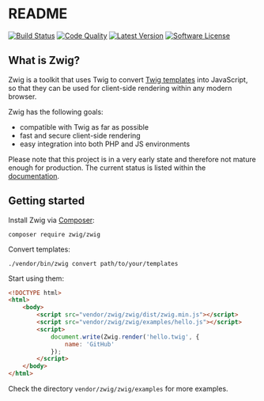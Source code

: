 README
======

[![Build Status](https://img.shields.io/travis/zwig/zwig.svg)](https://travis-ci.org/zwig/zwig)
[![Code Quality](https://img.shields.io/codeclimate/github/zwig/zwig.svg)](https://codeclimate.com/github/zwig/zwig)
[![Latest Version](https://img.shields.io/packagist/v/zwig/zwig.svg)](https://packagist.org/packages/zwig/zwig)
[![Software License](https://img.shields.io/packagist/l/zwig/zwig.svg)](LICENSE)

What is Zwig?
-------------

Zwig is a toolkit that uses Twig to convert [Twig templates][1] into JavaScript,
so that they can be used for client-side rendering within any modern browser.

Zwig has the following goals:
 * compatible with Twig as far as possible
 * fast and secure client-side rendering
 * easy integration into both PHP and JS environments

Please note that this project is in a very early state and therefore not mature enough for production.
The current status is listed within the [documentation][3].



Getting started
---------------

Install Zwig via [Composer][2]:
```
composer require zwig/zwig
```

Convert templates:
```
./vendor/bin/zwig convert path/to/your/templates
```

Start using them:
```html
<!DOCTYPE html>
<html>
    <body>
        <script src="vendor/zwig/zwig/dist/zwig.min.js"></script>
        <script src="vendor/zwig/zwig/examples/hello.js"></script>
        <script>
            document.write(Zwig.render('hello.twig', {
                name: 'GitHub'
            });
        </script>
    </body>
</html>
```

Check the directory ```vendor/zwig/zwig/examples``` for more examples.


[1]: http://twig.sensiolabs.org/
[2]: https://getcomposer.org/
[3]: doc/status.md
